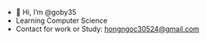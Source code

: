 - 👋 Hi, I’m @goby35
- Learning Computer Science
- Contact for work or Study: hongngoc30524@gmail.com

<!---
goby35/goby35 is a ✨ special ✨ repository because its `README.md` (this file) appears on your GitHub profile.
You can click the Preview link to take a look at your changes.
--->
